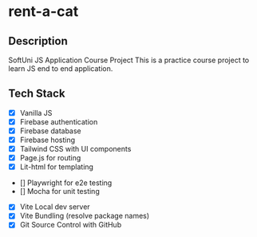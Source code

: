 # rent-a-cat

## Description
SoftUni JS Application Course Project
This is a practice course project to learn JS end to end application.

## Tech Stack
- [X] Vanilla JS
- [X] Firebase authentication
- [X] Firebase database
- [X] Firebase hosting
- [X] Tailwind CSS with UI components
- [X] Page.js for routing
- [X] Lit-html for templating
- [] Playwright for e2e testing
- [] Mocha for unit testing
- [X] Vite Local dev server
- [X] Vite Bundling (resolve package names)
- [X] Git Source Control with GitHub

##

